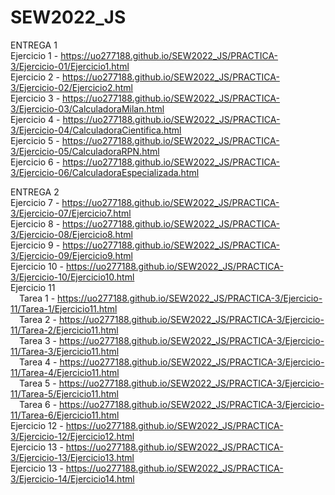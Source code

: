 # SEW2022_JS<br />
ENTREGA 1<br />
Ejercicio 1 - https://uo277188.github.io/SEW2022_JS/PRACTICA-3/Ejercicio-01/Ejercicio1.html<br />
Ejercicio 2 - https://uo277188.github.io/SEW2022_JS/PRACTICA-3/Ejercicio-02/Ejercicio2.html<br />
Ejercicio 3 - https://uo277188.github.io/SEW2022_JS/PRACTICA-3/Ejercicio-03/CalculadoraMilan.html<br />
Ejercicio 4 - https://uo277188.github.io/SEW2022_JS/PRACTICA-3/Ejercicio-04/CalculadoraCientifica.html<br />
Ejercicio 5 - https://uo277188.github.io/SEW2022_JS/PRACTICA-3/Ejercicio-05/CalculadoraRPN.html<br />
Ejercicio 6 - https://uo277188.github.io/SEW2022_JS/PRACTICA-3/Ejercicio-06/CalculadoraEspecializada.html<br />

ENTREGA 2<br />
Ejercicio 7 - https://uo277188.github.io/SEW2022_JS/PRACTICA-3/Ejercicio-07/Ejercicio7.html<br />
Ejercicio 8 - https://uo277188.github.io/SEW2022_JS/PRACTICA-3/Ejercicio-08/Ejercicio8.html<br />
Ejercicio 9 - https://uo277188.github.io/SEW2022_JS/PRACTICA-3/Ejercicio-09/Ejercicio9.html<br />
Ejercicio 10 - https://uo277188.github.io/SEW2022_JS/PRACTICA-3/Ejercicio-10/Ejercicio10.html<br />
Ejercicio 11<br />
&emsp;Tarea 1 - https://uo277188.github.io/SEW2022_JS/PRACTICA-3/Ejercicio-11/Tarea-1/Ejercicio11.html<br />
&emsp;Tarea 2 - https://uo277188.github.io/SEW2022_JS/PRACTICA-3/Ejercicio-11/Tarea-2/Ejercicio11.html<br />
&emsp;Tarea 3 - https://uo277188.github.io/SEW2022_JS/PRACTICA-3/Ejercicio-11/Tarea-3/Ejercicio11.html<br />
&emsp;Tarea 4 - https://uo277188.github.io/SEW2022_JS/PRACTICA-3/Ejercicio-11/Tarea-4/Ejercicio11.html<br />
&emsp;Tarea 5 - https://uo277188.github.io/SEW2022_JS/PRACTICA-3/Ejercicio-11/Tarea-5/Ejercicio11.html<br />
&emsp;Tarea 6 - https://uo277188.github.io/SEW2022_JS/PRACTICA-3/Ejercicio-11/Tarea-6/Ejercicio11.html<br />
Ejercicio 12 - https://uo277188.github.io/SEW2022_JS/PRACTICA-3/Ejercicio-12/Ejercicio12.html<br />
Ejercicio 13 - https://uo277188.github.io/SEW2022_JS/PRACTICA-3/Ejercicio-13/Ejercicio13.html<br />
Ejercicio 13 - https://uo277188.github.io/SEW2022_JS/PRACTICA-3/Ejercicio-14/Ejercicio14.html<br />
